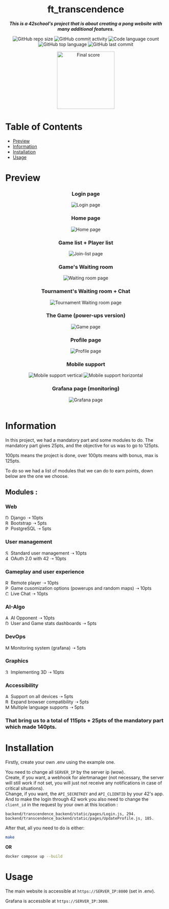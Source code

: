<h1 align="center">ft_transcendence</h1>

<p align="center">
	<b><i>This is a 42school's project that is about creating a pong website with many additional features.</i></b><br>
</p>
<p align="center">
	<img alt="GitHub repo size" src="https://img.shields.io/github/repo-size/iSurfiNex/ft_transcendence?color=lightblue&style=for-the-badge">
	<img alt="GitHub commit activity" src="https://img.shields.io/github/commit-activity/t/iSurfiNex/ft_transcendence?color=critical&style=for-the-badge">
	<img alt="Code language count" src="https://img.shields.io/github/languages/count/iSurfiNex/ft_transcendence?color=yellow&style=for-the-badge"/>
	<img alt="GitHub top language" src="https://img.shields.io/github/languages/top/iSurfiNex/ft_transcendence?color=blue&style=for-the-badge"/>
	<img alt="GitHub last commit" src="https://img.shields.io/github/last-commit/iSurfiNex/ft_transcendence?color=green&style=for-the-badge"/>
</p>
<div align="center">
	<img width="180px" src=".readme/final-note.png" alt="Final score">
</div>

# Table of Contents

- [Preview](#preview)
- [Information](#information)
- [Installation](#installation)
- [Usage](#usage)

# Preview

<h3 align="center"><b>Login page</b></h3>
<div align="center">
	<img alt="Login page" src=".readme/preview/login-page.png"/>
</div>

<h3 align="center"><b>Home page</b></h3>
<div align="center">
	<img alt="Home page" src=".readme/preview/home-page.png"/>
</div>
 
<h3 align="center"><b>Game list + Player list</b></h3>
<div align="center">
	<img alt="Join-list page" src=".readme/preview/join-list-page.png"/>
</div>

<h3 align="center"><b>Game's Waiting room</b></h3>
<div align="center">
	<img alt="Waiting room page" src=".readme/preview/waiting-room-page.png"/>
</div>

<h3 align="center"><b>Tournament's Waiting room + Chat</b></h3>
<div align="center">
	<img alt="Tournament Waiting room page" src=".readme/preview/tournament-waiting-room-page.png"/>
</div>

<h3 align="center"><b>The Game (power-ups version)</b></h3>
<div align="center">
	<img alt="Game page" src=".readme/preview/game-page.png"/>
</div>

<h3 align="center"><b>Profile page</b></h3>
<div align="center">
	<img alt="Profile page" src=".readme/preview/profile-page.png"/>
</div>

<h3 align="center"><b>Mobile support</b></h3>
<div align="center">
	<img alt="Mobile support vertical" src=".readme/preview/mobile-support-vertical.png"/>
	<img alt="Mobile support horizontal" src=".readme/preview/mobile-support-horizontal.png"/>
</div>

<h3 align="center"><b>Grafana page (monitoring)</b></h3>
<div align="center">
	<img alt="Grafana page" src=".readme/preview/grafana-page.png"/>
</div>
</br>

# Information

In this project, we had a mandatory part and some modules to do. The mandatory part gives 25pts, and the objective for us was to go to 125pts.

100pts means the project is done, over 100pts means with bonus, max is 125pts.

To do so we had a list of modules that we can do to earn points, down below are the one we choose.

## Modules :
### Web
<img alt="Django" src=".readme/icons/django.png" width="13px"/> Django ➝ 10pts \
<img alt="Bootstrap" src=".readme/icons/bootstrap.png" width="13px"/> Bootstrap ➝ 5pts \
<img alt="PostgreSQL" src=".readme/icons/postgresql.png" width="13px"/> PostgreSQL ➝ 5pts

### User management
<img alt="Standard user management" src=".readme/icons/user-management.png" width="13px"/> Standard user management ➝ 10pts \
<img alt="42 Login" src=".readme/icons/42-login.png" width="13px"/>  OAuth 2.0 with 42 ➝ 10pts

### Gameplay and user experience
<img alt="Remote player" src=".readme/icons/remote-player.png" width="13px"/>  Remote player ➝ 10pts \
<img alt="PowerUps" src=".readme/icons/powerups.png" width="13px"/> Game cusomization options (powerups and random maps) ➝ 10pts \
<img alt="Chat" src=".readme/icons/chat.png" width="13px"/> Live Chat ➝ 10pts

### AI-Algo
<img alt="AI" src=".readme/icons/ai.png" width="13px"/> AI Opponent ➝ 10pts \
<img alt="Dashboards" src=".readme/icons/dashboards.png" width="13px"/> User and Game stats dashboards ➝ 5pts

### DevOps
<img alt="Monitoring" src=".readme/icons/monitoring.png" width="13px"/> Monitoring system (grafana) ➝ 5pts

### Graphics
<img alt="3D" src=".readme/icons/3d.png" width="13px"/> Implementing 3D ➝ 10pts

### Accessibility
<img alt="All devices" src=".readme/icons/mobile.png" width="13px"/> Support on all devices ➝ 5pts \
<img alt="Browser" src=".readme/icons/browser.png" width="13px"/> Expand browser compatibility ➝ 5pts \
<img alt="Multiple language" src=".readme/icons/language.png" width="13px"/> Multiple language supports ➝ 5pts

### That bring us to a total of 115pts + 25pts of the mandatory part which made 140pts.

# Installation

Firstly, create your own .env using the example one.

You need to change all ``SERVER_IP`` by the server ip (wow). \
Create, if you want, a webhook for alertmanager (not necessary, the server will still work if not set, you will just not receive any notifications in case of critical situations). \
Change, if you want, the ``API_SECRETKEY`` and ``API_CLIENTID`` by your 42's app. And to make the login through 42 work you also need to change the ``client_id`` in the request by your own at this location :

``backend/transcendence_backend/static/pages/Login.js, 294.`` \
``backend/transcendence_backend/static/pages/UpdateProfile.js, 185.``

After that, all you need to do is either:

```bash
make
```
**OR**
```bash
docker compose up --build
```

# Usage

The main website is accessible at ``https://SERVER_IP:8000`` (set in .env).

Grafana is accessbile at ``https://SERVER_IP:3000``.
